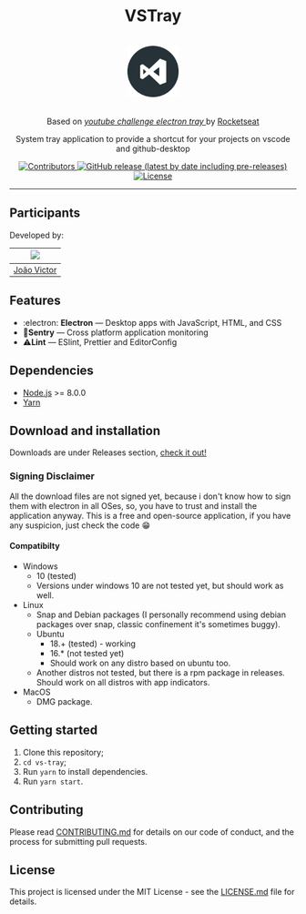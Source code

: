 <h1 align="center">VSTray</h1>
<div align="center">

<br>
  <img src="build/icon.png" alt="my-projects-tray" width="90">
<br>
<br>

Based on <i><a href="https://github.com/Rocketseat/youtube-challenge-electron-tray"> youtube challenge electron tray </a></i> by <a href="https://github.com/rocketseat"> Rocketseat</a>

</div>

<p align="center">System tray application to provide a shortcut for your projects on vscode and github-desktop</p>

<p align="center">
  <a href="https://github.com/Rocketseat/youtube-challenge-electron-tray/graphs/contributors">
    <img src="https://img.shields.io/github/contributors/thejoaov/vs-tray?color=" alt="Contributors">
  </a>
  <a href="https://github.com/thejoaov/vs-tray/releases">
    <img alt="GitHub release (latest by date including pre-releases)" src="https://img.shields.io/github/v/release/thejoaov/vs-tray?include_prereleases&label=latest">
  </a>
  <a href="https://opensource.org/licenses/MIT">
    <img src="https://img.shields.io/github/license/thejoaov/vs-tray?logo=mit" alt="License">
  </a>

</p>
<hr>

## Participants

Developed by:

| [<img src="https://avatars1.githubusercontent.com/u/45052080?s=460&v=4" width="75px">](https://github.com/thejoaov) |
| ------------------------------------------------------------------------------------------------------------------- |
| [João Victor](https://github.com/thejoaov)                                                                          |

## Features

- :electron: **Electron** — Desktop apps with JavaScript, HTML, and CSS
- :vertical_traffic_light:**Sentry** — Cross platform application monitoring
- :warning:**Lint** — ESlint, Prettier and EditorConfig

## Dependencies

- [Node.js](https://nodejs.org/en/) >= 8.0.0
- [Yarn](https://yarnpkg.com/pt-BR/docs/install)

## Download and installation

Downloads are under Releases section, [check it out!](https://github.com/thejoaov/vs-tray/releases)

### Signing Disclaimer
All the download files are not signed yet, because i don't know how to sign them with electron in all OSes, so, you have to trust and install the application anyway. This is a free and open-source application, if you have any suspicion, just check the code :grin:

#### Compatibilty
- Windows
  - 10 (tested)
  - Versions under windows 10 are not tested yet, but should work as well.
- Linux
  - Snap and Debian packages (I personally recommend using debian packages over snap, classic confinement it's sometimes buggy).
  - Ubuntu
    - 18.\+ (tested) - working
    - 16.\* (not tested yet)
    - Should work on any distro based on ubuntu too.
  - Another distros not tested, but there is a rpm package in releases. Should work on all distros with app indicators.
- MacOS
  - DMG package.

## Getting started

1. Clone this repository;
2. `cd vs-tray`;
3. Run `yarn` to install dependencies.
4. Run `yarn start`.

## Contributing

Please read [CONTRIBUTING.md](CONTRIBUTING.md) for details on our code of conduct, and the process for submitting pull requests.

## License

This project is licensed under the MIT License - see the [LICENSE.md](LICENSE.md) file for details.
